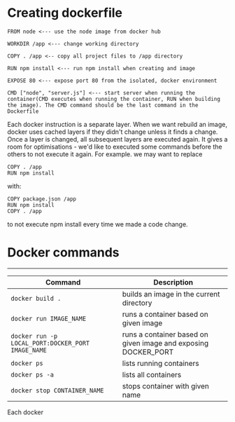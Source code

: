 # Creating dockerfile

```
FROM node <--- use the node image from docker hub

WORKDIR /app <--- change working directory

COPY . /app <-- copy all project files to /app directory

RUN npm install <--- run npm install when creating and image

EXPOSE 80 <--- expose port 80 from the isolated, docker environment

CMD ["node", "server.js"] <--- start server when running the container(CMD executes when running the container, RUN when building the image). The CMD command should be the last command in the Dockerfile

```

Each docker instruction is a separate layer. When we want rebuild an image, docker uses cached layers if they didn't change unless it finds a change. Once a layer is changed, all subsequent layers are executed again. It gives a room for optimisations - we'd like to executed some commands before the others to not execute it again. For example. we may want to replace
```
COPY . /app
RUN npm install
```
with:
``` 
COPY package.json /app
RUN npm install
COPY . /app
```
to not execute npm install every time we made a code change.

# Docker commands
___

| Command       | Description | 
| ------------- |-------------| 
| `docker build .` | builds an image in the current directory | 
| `docker run IMAGE_NAME`    | runs a container based on given image  |  
| `docker run -p LOCAL_PORT:DOCKER_PORT IMAGE_NAME` | runs a container based on given image and exposing DOCKER_PORT | 
| `docker ps` | lists running containers |
|`docker ps -a` | lists all containers |
| `docker stop CONTAINER_NAME`| stops container with given name |


Each docker 
